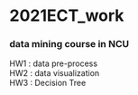 # 2021ECT_work
### data mining course in NCU
HW1 : data pre-process<br>
HW2 : data visualization<br>
HW3 : Decision Tree 

